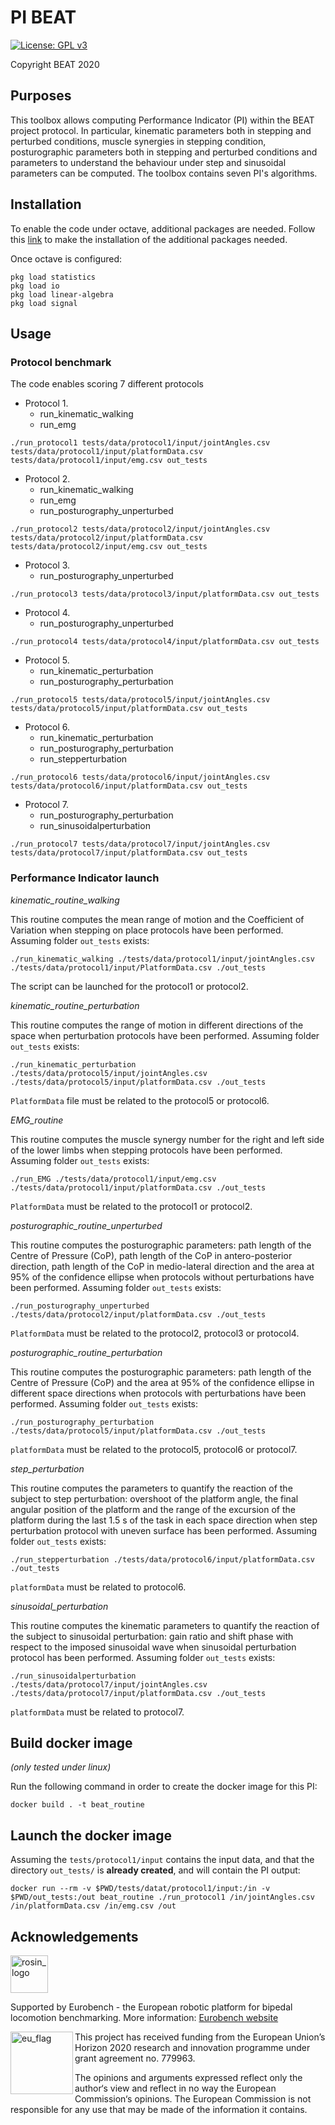 # PI BEAT

[![License: GPL v3](https://img.shields.io/badge/License-GPLv3-blue.svg)](https://www.gnu.org/licenses/gpl-3.0)

Copyright BEAT 2020

## Purposes

This toolbox allows computing Performance Indicator (PI) within the BEAT project protocol.
In particular, kinematic parameters both in stepping and perturbed conditions, muscle synergies in stepping condition, posturographic parameters both in stepping and perturbed conditions and parameters to understand the behaviour under step and sinusoidal parameters can be computed.
The toolbox contains seven PI's algorithms.

## Installation

To enable the code under octave, additional packages are needed.
Follow this [link](https://octave.org/doc/v4.2.1/Installing-and-Removing-Packages.html) to make the installation of the additional packages needed.

Once octave is configured:

```console
pkg load statistics
pkg load io
pkg load linear-algebra
pkg load signal
```

## Usage

### Protocol benchmark

The code enables scoring 7 different protocols

* Protocol 1.
  * run_kinematic_walking
  * run_emg

```shell
./run_protocol1 tests/data/protocol1/input/jointAngles.csv tests/data/protocol1/input/platformData.csv tests/data/protocol1/input/emg.csv out_tests
```

* Protocol 2.
  * run_kinematic_walking
  * run_emg
  * run_posturography_unperturbed

```shell
./run_protocol2 tests/data/protocol2/input/jointAngles.csv tests/data/protocol2/input/platformData.csv tests/data/protocol2/input/emg.csv out_tests
```

* Protocol 3.
  * run_posturography_unperturbed

```shell
./run_protocol3 tests/data/protocol3/input/platformData.csv out_tests
```

* Protocol 4.
  * run_posturography_unperturbed

```shell
./run_protocol4 tests/data/protocol4/input/platformData.csv out_tests
```

* Protocol 5.
  * run_kinematic_perturbation
  * run_posturography_perturbation

```shell
./run_protocol5 tests/data/protocol5/input/jointAngles.csv tests/data/protocol5/input/platformData.csv out_tests
```

* Protocol 6.
  * run_kinematic_perturbation
  * run_posturography_perturbation
  * run_stepperturbation

```shell
./run_protocol6 tests/data/protocol6/input/jointAngles.csv tests/data/protocol6/input/platformData.csv out_tests
```

* Protocol 7.
  * run_posturography_perturbation
  * run_sinusoidalperturbation

```shell
./run_protocol7 tests/data/protocol7/input/jointAngles.csv tests/data/protocol7/input/platformData.csv out_tests
```

### Performance Indicator launch

_kinematic_routine_walking_

This routine computes the mean range of motion and the Coefficient of Variation when stepping on place protocols have been performed.
Assuming folder `out_tests` exists:

```console
./run_kinematic_walking ./tests/data/protocol1/input/jointAngles.csv ./tests/data/protocol1/input/PlatformData.csv ./out_tests
```

The script can be launched for the protocol1 or protocol2.

_kinematic_routine_perturbation_

This routine computes the range of motion in different directions of the space when perturbation protocols have been performed.
Assuming folder `out_tests` exists:

```console
./run_kinematic_perturbation ./tests/data/protocol5/input/jointAngles.csv ./tests/data/protocol5/input/platformData.csv ./out_tests
```

`PlatformData` file must be related to the protocol5 or protocol6.

_EMG_routine_

This routine computes the muscle synergy number for the right and left side of the lower limbs when stepping protocols have been performed.
Assuming folder `out_tests` exists:

```console
./run_EMG ./tests/data/protocol1/input/emg.csv ./tests/data/protocol1/input/platformData.csv ./out_tests
```

`PlatformData` must be related to the protocol1 or protocol2.

_posturographic_routine_unperturbed_

This routine computes the posturographic parameters: path length of the Centre of Pressure (CoP), path length of the CoP in antero-posterior direction, path length of the CoP in medio-lateral direction and the area at 95% of the confidence ellipse when protocols without perturbations have been performed.
Assuming folder `out_tests` exists:

```console
./run_posturography_unperturbed ./tests/data/protocol2/input/platformData.csv ./out_tests
```

`PlatformData` must be related to the protocol2, protocol3 or protocol4.

_posturographic_routine_perturbation_

This routine computes the posturographic parameters: path length of the Centre of Pressure (CoP) and the area at 95% of the confidence ellipse in different space directions when protocols with perturbations have been performed.
Assuming folder `out_tests` exists:

```console
./run_posturography_perturbation ./tests/data/protocol5/input/platformData.csv ./out_tests
```

`platformData` must be related to the protocol5, protocol6 or protocol7.

_step_perturbation_

This routine computes the parameters to quantify the reaction of the subject to step perturbation: overshoot of the platform angle, the final angular position of the platform and the range of the excursion of the platform during the last 1.5 s of the task in each space direction when step perturbation protocol with uneven surface has been performed.
Assuming folder `out_tests` exists:

```console
./run_stepperturbation ./tests/data/protocol6/input/platformData.csv ./out_tests
```

`platformData` must be related to protocol6.

_sinusoidal_perturbation_

This routine computes the kinematic parameters to quantify the reaction of the subject to sinusoidal perturbation: gain ratio and shift phase with respect to the imposed sinusoidal wave when sinusoidal perturbation protocol has been performed.
Assuming folder `out_tests` exists:

```console
./run_sinusoidalperturbation ./tests/data/protocol7/input/jointAngles.csv ./tests/data/protocol7/input/platformData.csv ./out_tests
```

`platformData` must be related to protocol7.

## Build docker image

_(only tested under linux)_

Run the following command in order to create the docker image for this PI:

```console
docker build . -t beat_routine
```

## Launch the docker image

Assuming the `tests/protocol1/input` contains the input data, and that the directory `out_tests/` is **already created**, and will contain the PI output:

```shell
docker run --rm -v $PWD/tests/datat/protocol1/input:/in -v $PWD/out_tests:/out beat_routine ./run_protocol1 /in/jointAngles.csv /in/platformData.csv /in/emg.csv /out
```

## Acknowledgements

<a href="http://eurobench2020.eu">
  <img src="http://eurobench2020.eu/wp-content/uploads/2018/06/cropped-logoweb.png"
       alt="rosin_logo" height="60" >
</a>

Supported by Eurobench - the European robotic platform for bipedal locomotion benchmarking.
More information: [Eurobench website][eurobench_website]

<img src="http://eurobench2020.eu/wp-content/uploads/2018/02/euflag.png"
     alt="eu_flag" width="100" align="left" >

This project has received funding from the European Union’s Horizon 2020
research and innovation programme under grant agreement no. 779963.

The opinions and arguments expressed reflect only the author‘s view and
reflect in no way the European Commission‘s opinions.
The European Commission is not responsible for any use that may be made
of the information it contains.

[eurobench_logo]: http://eurobench2020.eu/wp-content/uploads/2018/06/cropped-logoweb.png
[eurobench_website]: http://eurobench2020.eu "Go to website"

